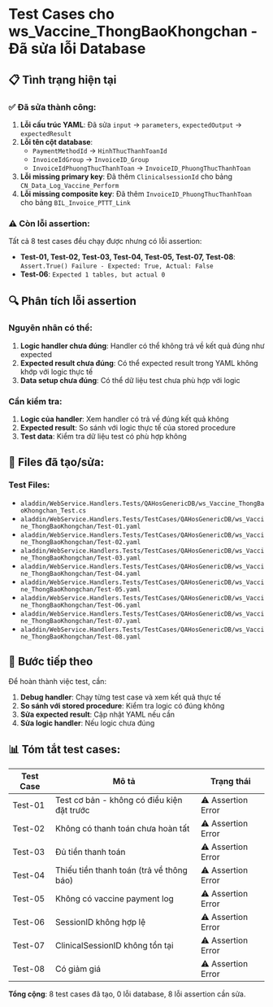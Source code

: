 # Test Cases cho ws_Vaccine_ThongBaoKhongchan - Đã sửa lỗi Database

## 📋 Tình trạng hiện tại

### ✅ Đã sửa thành công:
1. **Lỗi cấu trúc YAML**: Đã sửa `input` → `parameters`, `expectedOutput` → `expectedResult`
2. **Lỗi tên cột database**: 
   - `PaymentMethodId` → `HinhThucThanhToanId`
   - `InvoiceIdGroup` → `InvoiceID_Group`
   - `InvoiceIdPhuongThucThanhToan` → `InvoiceID_PhuongThucThanhToan`
3. **Lỗi missing primary key**: Đã thêm `ClinicalsessionId` cho bảng `CN_Data_Log_Vaccine_Perform`
4. **Lỗi missing composite key**: Đã thêm `InvoiceID_PhuongThucThanhToan` cho bảng `BIL_Invoice_PTTT_Link`

### ⚠️ Còn lỗi assertion:
Tất cả 8 test cases đều chạy được nhưng có lỗi assertion:
- **Test-01, Test-02, Test-03, Test-04, Test-05, Test-07, Test-08**: `Assert.True() Failure - Expected: True, Actual: False`
- **Test-06**: `Expected 1 tables, but actual 0`

## 🔍 Phân tích lỗi assertion

### Nguyên nhân có thể:
1. **Logic handler chưa đúng**: Handler có thể không trả về kết quả đúng như expected
2. **Expected result chưa đúng**: Có thể expected result trong YAML không khớp với logic thực tế
3. **Data setup chưa đúng**: Có thể dữ liệu test chưa phù hợp với logic

### Cần kiểm tra:
1. **Logic của handler**: Xem handler có trả về đúng kết quả không
2. **Expected result**: So sánh với logic thực tế của stored procedure
3. **Test data**: Kiểm tra dữ liệu test có phù hợp không

## 📁 Files đã tạo/sửa:

### Test Files:
- `aladdin/WebService.Handlers.Tests/QAHosGenericDB/ws_Vaccine_ThongBaoKhongchan_Test.cs`
- `aladdin/WebService.Handlers.Tests/TestCases/QAHosGenericDB/ws_Vaccine_ThongBaoKhongchan/Test-01.yaml`
- `aladdin/WebService.Handlers.Tests/TestCases/QAHosGenericDB/ws_Vaccine_ThongBaoKhongchan/Test-02.yaml`
- `aladdin/WebService.Handlers.Tests/TestCases/QAHosGenericDB/ws_Vaccine_ThongBaoKhongchan/Test-03.yaml`
- `aladdin/WebService.Handlers.Tests/TestCases/QAHosGenericDB/ws_Vaccine_ThongBaoKhongchan/Test-04.yaml`
- `aladdin/WebService.Handlers.Tests/TestCases/QAHosGenericDB/ws_Vaccine_ThongBaoKhongchan/Test-05.yaml`
- `aladdin/WebService.Handlers.Tests/TestCases/QAHosGenericDB/ws_Vaccine_ThongBaoKhongchan/Test-06.yaml`
- `aladdin/WebService.Handlers.Tests/TestCases/QAHosGenericDB/ws_Vaccine_ThongBaoKhongchan/Test-07.yaml`
- `aladdin/WebService.Handlers.Tests/TestCases/QAHosGenericDB/ws_Vaccine_ThongBaoKhongchan/Test-08.yaml`

## 🎯 Bước tiếp theo

Để hoàn thành việc test, cần:
1. **Debug handler**: Chạy từng test case và xem kết quả thực tế
2. **So sánh với stored procedure**: Kiểm tra logic có đúng không
3. **Sửa expected result**: Cập nhật YAML nếu cần
4. **Sửa logic handler**: Nếu logic chưa đúng

## 📊 Tóm tắt test cases:

| Test Case | Mô tả | Trạng thái |
|-----------|-------|------------|
| Test-01 | Test cơ bản - không có điều kiện đặt trước | ⚠️ Assertion Error |
| Test-02 | Không có thanh toán chưa hoàn tất | ⚠️ Assertion Error |
| Test-03 | Đủ tiền thanh toán | ⚠️ Assertion Error |
| Test-04 | Thiếu tiền thanh toán (trả về thông báo) | ⚠️ Assertion Error |
| Test-05 | Không có vaccine payment log | ⚠️ Assertion Error |
| Test-06 | SessionID không hợp lệ | ⚠️ Assertion Error |
| Test-07 | ClinicalSessionID không tồn tại | ⚠️ Assertion Error |
| Test-08 | Có giảm giá | ⚠️ Assertion Error |

**Tổng cộng**: 8 test cases đã tạo, 0 lỗi database, 8 lỗi assertion cần sửa.
